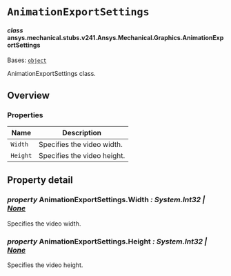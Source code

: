 # `AnimationExportSettings`



#### *class* ansys.mechanical.stubs.v241.Ansys.Mechanical.Graphics.AnimationExportSettings

Bases: [`object`](https://docs.python.org/3/library/functions.html#object)

AnimationExportSettings class.

<!-- !! processed by numpydoc !! -->

<a id="overview"></a>

## Overview

### Properties

| Name | Description |
|-----------|------------------------------|
| `Width`   | Specifies the video width.   |
| `Height`  | Specifies the video height.  |

<a id="property-detail"></a>

## Property detail

### *property* AnimationExportSettings.Width *: System.Int32 | [None](https://docs.python.org/3/library/constants.html#None)*

Specifies the video width.

<!-- !! processed by numpydoc !! -->

### *property* AnimationExportSettings.Height *: System.Int32 | [None](https://docs.python.org/3/library/constants.html#None)*

Specifies the video height.

<!-- !! processed by numpydoc !! -->

